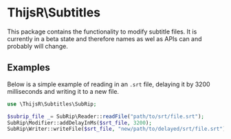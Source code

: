 ThijsR\Subtitles
================

This package contains the functionality to modify subtitle files. It is currently in a beta state and therefore names as wel as APIs can and probably will change.

Examples
--------

Below is a simple example of reading in an `.srt` file, delaying it by 3200 milliseconds and writing it to a new file.

```php
use \ThijsR\Subtitles\SubRip;

$subrip_file _= SubRip\Reader::readFile("path/to/srt/file.srt");
SubRip\Modifier::addDelayInMs($srt_file, 3200);
SubRip\Writer::writeFile($srt_file, "new/path/to/delayed/srt/file.srt");
```

